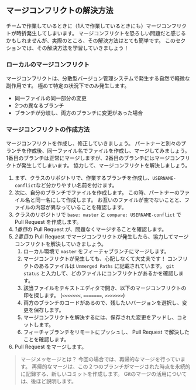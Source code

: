 ## マージコンフリクトの解決方法

チームで作業しているときに（1人で作業しているときにも）マージコンフリクトが時折発生してしまいます。 マージコンフリクトを恐ろしい問題だと感じるかもしれませんが、実際のところ、その解決方法はとても簡単です。 このセクションでは、その解決方法を学習していきましょう！

### ローカルのマージコンフリクト

マージコンフリクトは、分散型バージョン管理システムで発生する自然で軽微な副作用です。 極めて特定の状況下でのみ発生します。

- 同一ファイルの同一部分の変更
- 2つの異なるブランチ
- ブランチが分岐し、両方のブランチに変更があった場合

### マージコンフリクトの作成方法

マージコンフリクトを作成し、修正していきましょう。 パートナーと別々のブランチを作成後、同一ファイル名でファイルを作成し、マージしてみましょう。 1番目のブランチは正常にマージしますが、2番目のブランチにはマージコンフリクトが発生してしまいます。 協力して、マージコンフリクトを解決しましょう。

1. まず、クラスのリポジトリで、作業するブランチを作成し、`USERNAME-conflict`など分かりやすい名前を付けます。
2. 次に、自分のブランチでファイルを作成します。 この時、パートナーのファイル名と同一名にして作成します。 お互いのファイルが空でないことと、ファイルの内容が異なっていることを確認します。
3. クラスのリポジトリで `base: master` と `compare: USERNAME-conflict` で Pull Request を作成します。
4. *1番目*の Pull Request が、問題なくマージすることを確認します。
5. *2番目*の Pull Request でマージコンフリクトが発生したら、協力してマージコンフリクトを解決していきましょう。
    1. ローカル環境で `master` をフィーチャブランチにマージします。
    2. マージコンフリクトが発生しても、心配しなくて大丈夫です！ コンフリクトのあるファイルは `Unmerged Paths` に記載されています。 `git status` と入力して、どのファイルにコンフリクトがあるかを確認します。
    3. 該当ファイルをテキストエディタで開き、以下のマージコンフリクトの印を探します。 (`<<<<<<<`, `=======`, `>>>>>>>`)
    4. 両方のブランチのコードがあるので、残したいバージョンを選択し、変更を保存します。
    5. マージコンフリクトを解決するには、保存された変更をアッドし、コミットします。
    6. フィーチャブランチをリモートにプッシュし、 Pull Request で解決したことを確認します。
6. Pull Request をマージします。

> マージメッセージとは？ 今回の場合では、再帰的なマージを行っています。 再帰的なマージは、この２つのブランチがマージされた時点を永続的に記録する、新しいコミットを作成します。 Gitのマージの活用については、後ほど説明します。
